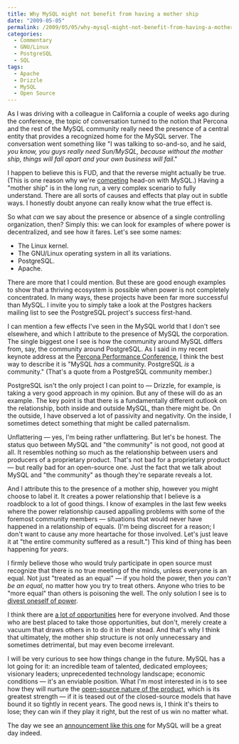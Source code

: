 ```yaml
---
title: Why MySQL might not benefit from having a mother ship
date: "2009-05-05"
permalink: /2009/05/05/why-mysql-might-not-benefit-from-having-a-mother-ship/
categories:
  - Commentary
  - GNU/Linux
  - PostgreSQL
  - SQL
tags:
  - Apache
  - Drizzle
  - MySQL
  - Open Source
---
```

As I was driving with a colleague in California a couple of weeks ago during the conference, the topic of conversation turned to the notion that Percona and the rest of the MySQL community really need the presence of a central entity that provides a recognized home for the MySQL server. The conversation went something like "I was talking to so-and-so, and he said, *you know, you guys really need Sun/MySQL, because without the mother ship, things will fall apart and your own business will fail*."

I happen to believe this is FUD, and that the reverse might actually be true. (This is one reason why we're [competing][1] head-on with MySQL.) Having a "mother ship" is in the long run, a very complex scenario to fully understand. There are all sorts of causes and effects that play out in subtle ways. I honestly doubt anyone can really know what the true effect is.

So what *can* we say about the presence or absence of a single controlling organization, then? Simply this: we can look for examples of where power is decentralized, and see how it fares. Let's see some names:

*   The Linux kernel.
*   The GNU/Linux operating system in all its variations.
*   PostgreSQL.
*   Apache.

There are more that I could mention. But these are good enough examples to show that a thriving ecosystem is possible when power is not completely concentrated. In many ways, these projects have been far more successful than MySQL. I invite you to simply take a look at the Postgres hackers mailing list to see the PostgreSQL project's success first-hand.

I can mention a few effects I've seen in the MySQL world that I don't see elsewhere, and which I attribute to the presence of MySQL the corporation. The single biggest one I see is how the community around MySQL differs from, say, the community around PostgreSQL. As I said in my recent keynote address at the [Percona Performance Conference][2], I think the best way to describe it is "MySQL *has* a community. PostgreSQL *is* a community." (That's a quote from a PostgreSQL community member.)

PostgreSQL isn't the only project I can point to &#8212; Drizzle, for example, is taking a very good approach in my opinion. But any of these will do as an example. The key point is that there is a fundamentally different outlook on the relationship, both inside and outside MySQL, than there might be. On the outside, I have observed a lot of passivity and negativity. On the inside, I sometimes detect something that might be called paternalism.

Unflattering &#8212; yes, I'm being rather unflattering. But let's be honest. The status quo between MySQL and "the community" is not good, not good at all. It resembles nothing so much as the relationship between users and producers of a proprietary product. That's not bad for a proprietary product &#8212; but really bad for an open-source one. Just the fact that we talk about MySQL and "the community" as though they're separate reveals a lot.

And I attribute this to the presence of a mother ship, however you might choose to label it. It creates a power relationship that I believe is a roadblock to a lot of good things. I know of examples in the last few weeks where the power relationship caused appalling problems with some of the foremost community members &#8212; situations that would never have happened in a relationship of equals. (I'm being discreet for a reason; I don't want to cause any more heartache for those involved. Let's just leave it at "the entire community suffered as a result.") This kind of thing has been happening for *years*.

I firmly believe those who would truly participate in open source must recognize that there is no true meeting of the minds, unless everyone is an equal. Not just "treated as an equal" &#8212; if you hold the power, then *you can't be an equal*, no matter how you try to treat others. Anyone who tries to be "more equal" than others is poisoning the well. The only solution I see is to [divest oneself of power][3].

I think there are [a lot of opportunities][4] here for everyone involved. And those who are best placed to take those opportunities, but don't, merely create a vacuum that draws others in to do it in their stead. And that's why I think that ultimately, the mother ship structure is not only unnecessary and sometimes detrimental, but may even become irrelevant.

I will be very curious to see how things change in the future. MySQL has a lot going for it: an incredible team of talented, dedicated employees; visionary leaders; unprecedented technology landscape; economic conditions &#8212; it's an enviable position. What I'm most interested in is to see how they will nurture the [open-source nature of the product][5], which is its greatest strength &#8212; if it is teased out of the closed-source models that have bound it so tightly in recent years. The good news is, I think it's theirs to lose; they can win if they play it right, but the rest of us win no matter what.

The day we see an [announcement like this one][6] for MySQL will be a great day indeed.

 [1]: http://www.xaprb.com/blog/2009/04/20/a-review-of-how-life-imitates-chess/
 [2]: http://conferences.percona.com/
 [3]: http://www.xaprb.com/blog/2009/03/08/making-maatkit-more-open-source-one-step-at-a-time/
 [4]: http://www.xaprb.com/blog/2007/08/12/what-would-make-me-buy-mysql-enterprise/
 [5]: http://www.xaprb.com/blog/2008/05/14/mysql-free-software-but-not-open-source/
 [6]: http://mysqlha.blogspot.com/2009/04/hack-on-drizzle-get-paid.html
